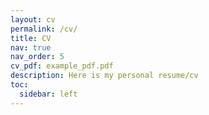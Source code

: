 ```yaml
---
layout: cv
permalink: /cv/
title: CV
nav: true
nav_order: 5
cv_pdf: example_pdf.pdf
description: Here is my personal resume/cv
toc:
  sidebar: left
---
```

